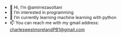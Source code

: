 - 👋 Hi, I’m @amirrezasoltani
- 👀 I’m interested in programming
- 🌱 I’m currently learning machine learning with python
- 📫 You can reach me with my gmail address: charleswestmorelandPB1@gmail.com

<!---
amirrezasoltan/amirrezasoltan is a ✨ special ✨ repository because its `README.md` (this file) appears on your GitHub profile.
You can click the Preview link to take a look at your changes.
--->
